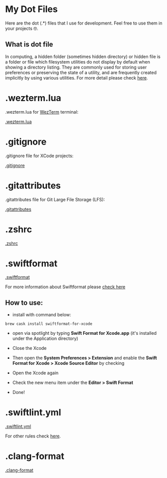 # My Dot Files

Here are the dot (.*) files that I use for development. 
Feel free to use them in your projects 🤓.

## What is dot file
In computing, a hidden folder (sometimes hidden directory) or hidden file is a folder or file which filesystem utilities do not display by default when showing a directory listing. They are commonly used for storing user preferences or preserving the state of a utility, and are frequently created implicitly by using various utilities. For more detail please check [here](https://en.wikipedia.org/wiki/Hidden_file_and_hidden_directory).

# .wezterm.lua

.wezterm.lua for [WezTerm](https://wezfurlong.org) terminal:

[.wezterm.lua](https://github.com/gurhub/dotfiles/blob/master/dotwezterm.lua)

# .gitignore

.gitignore file for XCode projects:

[.gitignore](https://github.com/gurhub/dotfiles/blob/master/dotgitignore)

# .gitattributes

.gitattributes file for Git Large File Storage (LFS):

[.gitattributes](https://github.com/gurhub/dotfiles/blob/master/dotgitattributes)

# .zshrc

[.zshrc](https://github.com/gurhub/dotfiles/blob/master/dotzshrc)

# .swiftformat

[.swiftformat](https://github.com/gurhub/dotfiles/blob/master/dotswiftformat)

For more information about Swiftformat please [check here](https://github.com/nicklockwood/SwiftFormat)

## How to use:

* install with command below:

```
brew cask install swiftformat-for-xcode
```

* open via spotlight by typing **Swift Format for Xcode.app** (it's installed under the Application directory)

* Close the Xcode

* Then open the **System Preferences > Extension** and enable the **Swift Format for Xcode > Xcode Source Editor** by checking

* Open the Xcode again

* Check the new menu item under the **Editor > Swift Format**

* Done!

# .swiftlint.yml

[.swiftlint.yml](https://github.com/gurhub/dotfiles/blob/master/dotswiftlint.yml)

For other rules check [here](https://github.com/realm/SwiftLint/blob/master/.swiftlint.yml). 

# .clang-format

[.clang-format](https://github.com/gurhub/dotfiles/blob/master/dotclang-format)
